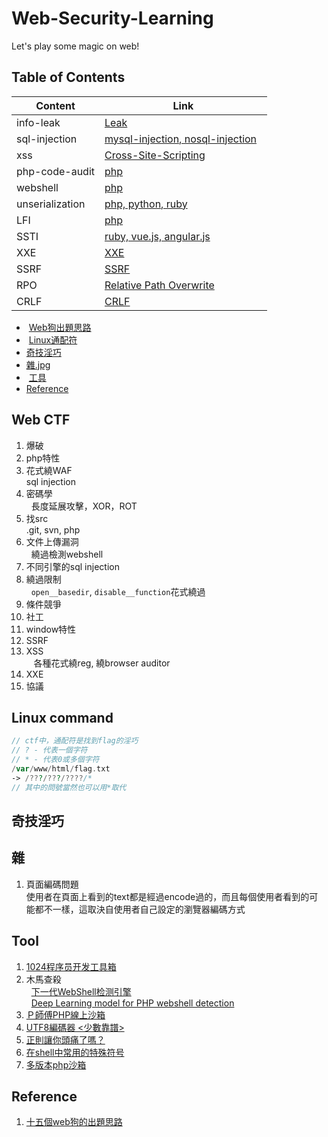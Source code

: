 # Web-Security-Learning    
Let's play some magic on web!

## Table of Contents  
Content | Link 
------------ | ------------- 
info-leak | [Leak](https://github.com/shinmao/Web-Security-Learning/tree/master/INFO-leak) 
sql-injection | [mysql-injection, nosql-injection](https://github.com/shinmao/Web-Security-Learning/tree/master/SQL-inj)   
xss | [Cross-Site-Scripting](https://github.com/shinmao/Web-Security-Learning/tree/master/XSS)   
php-code-audit | [php](https://github.com/shinmao/Web-Security-Learning/tree/master/PHP-Code-Audt)   
webshell | [php](https://github.com/shinmao/Web-Security-Learning/tree/master/Webshell)   
unserialization | [php, python, ruby](https://github.com/shinmao/Web-Security-Learning/tree/master/Unserialization)  
LFI | [php](https://github.com/shinmao/Web-Security-Learning/tree/master/LFI)  
SSTI | [ruby, vue.js, angular.js](https://github.com/shinmao/Web-Security-Learning/tree/master/SSTI)  
XXE | [XXE](https://github.com/shinmao/Web-Security-Learning/tree/master/XXE)  
SSRF | [SSRF](https://github.com/shinmao/Web-Security-Learning/tree/master/SSRF)  
RPO | [Relative Path Overwrite](https://github.com/shinmao/Web-Security-Learning/tree/master/RPO)  
CRLF | [CRLF](https://github.com/shinmao/Web-Security-Learning/tree/master/HRS)

*  [Web狗出題思路](#web-ctf)  
*  [Linux通配符](#linux-command)  
*  [奇技淫巧](#奇技淫巧)  
*  [雜.jpg](#雜)
*  [工具](#tool)  
*  [Reference](#reference)

## Web CTF
1. 爆破
2. php特性  
3. 花式繞WAF  
   sql injection  
4. 密碼學  
   長度延展攻擊，XOR，ROT  
5. 找src  
   .git, svn, php  
6. 文件上傳漏洞  
   繞過檢測webshell  
7. 不同引擎的sql injection  
8. 繞過限制  
   `open__basedir`, `disable__function`花式繞過  
9. 條件競爭 
10. 社工  
11. window特性  
12. SSRF  
13. XSS  
    各種花式繞reg, 繞browser auditor  
14. XXE  
15. 協議  

## Linux command
```php
// ctf中，通配符是找到flag的淫巧
// ? - 代表一個字符
// * - 代表0或多個字符
/var/www/html/flag.txt
-> /???/???/????/*
// 其中的問號當然也可以用*取代
```

## 奇技淫巧

## 雜
1. 頁面編碼問題  
使用者在頁面上看到的text都是經過encode過的，而且每個使用者看到的可能都不一樣，這取決自使用者自己設定的瀏覽器編碼方式  


## Tool
1. [1024程序员开发工具箱](https://1024tools.com/)  
2. 木馬查殺  
   [下一代WebShell检测引擎](https://scanner.baidu.com/#/pages/intro)  
   [Deep Learning model for PHP webshell detection](http://webshell.cdxy.me/)  
3. [Ｐ師傅PHP線上沙箱](http://675ba661.2m1.pw/dbc05bfc-3302-4565-9ac9-3c94d905e53b.php)  
4. [UTF8編碼器 <少數靠譜>](https://mothereff.in/utf-8)  
5. [正則讓你頭痛了嗎？](https://regex101.com/)   
6. [在shell中常用的特殊符号](http://www.cnblogs.com/balaamwe/archive/2012/03/15/2397998.html)  
7. [多版本php沙箱](http://sandbox.onlinephpfunctions.com/)

## Reference
1. [十五個web狗的出題思路](https://weibo.com/ttarticle/p/show?id=2309403980950244591011)
